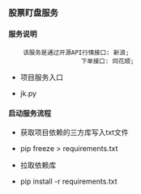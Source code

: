 ### 股票盯盘服务

#### 服务说明

```
    该服务是通过开源API行情接口: 新浪;
                    下单接口: 同花顺;
```

- 项目服务入口

* jk.py

#### 启动服务流程

- 获取项目依赖的三方库写入txt文件

* pip freeze > requirements.txt

- 拉取依赖库

* pip install -r requirements.txt